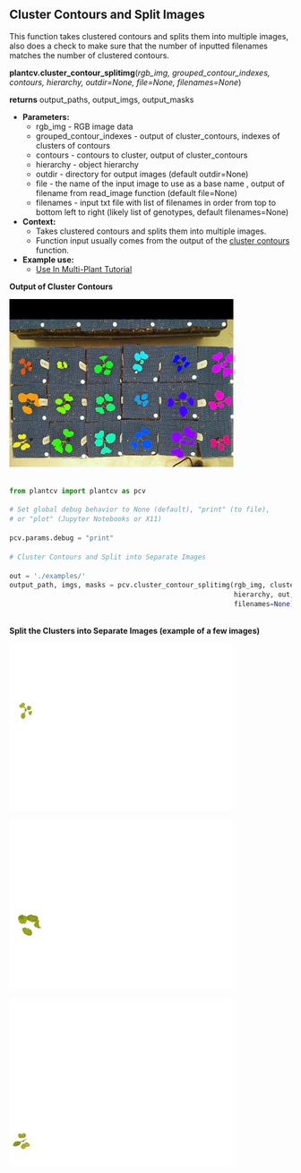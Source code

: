 ## Cluster Contours and Split Images

This function takes clustered contours and splits them into multiple images, also does a check to make sure that
the number of inputted filenames matches the number of clustered contours.

**plantcv.cluster_contour_splitimg**(*rgb_img, grouped_contour_indexes, contours, hierarchy, outdir=None, file=None, filenames=None*)

**returns** output_paths, output_imgs, output_masks

- **Parameters:**
    - rgb_img - RGB image data
    - grouped_contour_indexes - output of cluster_contours, indexes of clusters of contours
    - contours - contours to cluster, output of cluster_contours
    - hierarchy - object hierarchy
    - outdir - directory for output images (default outdir=None)
    - file - the name of the input image to use as a base name , output of filename from read_image function (default file=None)
    - filenames - input txt file with list of filenames in order from top to bottom left to right (likely list of genotypes, default filenames=None)
- **Context:**
    - Takes clustered contours and splits them into multiple images.
    - Function input usually comes from the output of the [cluster contours](cluster_contours.md) function.
- **Example use:**
    - [Use In Multi-Plant Tutorial](multi-plant_tutorial.md)


**Output of Cluster Contours**

![Screenshot](img/documentation_images/cluster_contour_splitimg/14_clusters.jpg)


```python

from plantcv import plantcv as pcv

# Set global debug behavior to None (default), "print" (to file), 
# or "plot" (Jupyter Notebooks or X11)

pcv.params.debug = "print"

# Cluster Contours and Split into Separate Images

out = './examples/'
output_path, imgs, masks = pcv.cluster_contour_splitimg(rgb_img, clusters_i, contours, 
                                                        hierarchy, out, file, 
                                                        filenames=None)
                                           
```

**Split the Clusters into Separate Images (example of a few images)**

![Screenshot](img/documentation_images/cluster_contour_splitimg/15_clusters.jpg)

![Screenshot](img/documentation_images/cluster_contour_splitimg/16_clusters.jpg)

![Screenshot](img/documentation_images/cluster_contour_splitimg/17_clusters.jpg)
